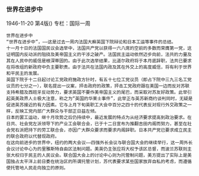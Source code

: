 ### 世界在进步中

1946-11-20
第4版()
专栏：国际一周

    世界在进步中
    “世界在进步中”，——这是过去一周内法国大癣英国下院辩论和日本工运等事件的总结。
    十一月十日的法国国民议会选举中，法国共产党以获得一六八席的空前的多数而荣膺第一党，这证明国内反动派的阻挠及美帝国主义的干涉之破产。法国民主运动依然迈步向前，法共的力量及其在人民中的威信是根深蒂固的。由于此次选举结果，比道尔政府将于本月底辞职，法共已要求在将改组的新政府中负主要职责。由于法共在法国内政及其在外交上的高度威信，将有利于世界和平民主的发展。
    英国下院于十二日起讨论工党政府施政方针时，有五十七位工党议员（即占下院中三九三名工党议员的七分之一），联名提出一议案，抨击政府的政策，抨击工党政府跟在美国一边而反对苏联支持希腊及西班牙反动势力，要求英国不要作美帝国主义的尾巴，而采取对苏友好政策。此举引起英美政界人士极大注意，称之为“英国的华莱士事件”，此举正与英苏新商约谈判同时，无疑是促进英苏接近的有力因素。它与上月下旬英职工大会中百分之四十的代表反对现行外交政策之一样，反映工党内部广大群众与干部正日益左倾。
    日本的罢工运动，继十月攻势之后仍持续中，最近发展的特点为从经济要求提高到政治要求。在日共、社会党左派领导下的产业工会联合会，已于十二日宣布为推翻吉田内阁而努力，甚至在社会党右派把持下的劳工联合会，亦因广大群众要求而要求内阁辞职。日本共产党已要求成立民主的联合政府以代替现政府。
    在这向前进步的世界中，纽约的两大会议——四强外长会议与联合国大会的继续举行，这一周外长会议讨论中心为的里雅斯特自由区法制问题。美英仍主张应将大权予该区总督，而波兰苏联则主张大权归于民主的人民议会。联合国大会上的讨论中心则为托管制问题，美方提出了实际上是美国独占太平洋上前日委在统治区的所谓托管计划，苏代表要求某些国家放弃自私的考虑，而遵循使托管地人民走向独立的原则。
